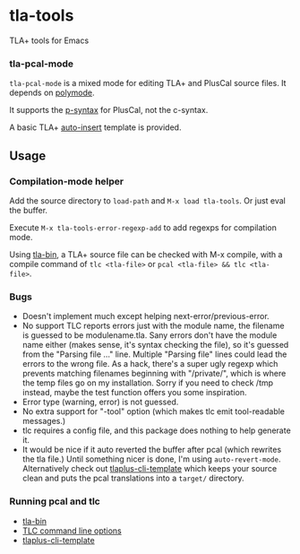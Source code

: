# tla-tools

TLA+ tools for Emacs

### tla-pcal-mode

`tla-pcal-mode` is a mixed mode for editing TLA+ and PlusCal source
files. It depends on [polymode](https://polymode.github.io/).

It supports the [p-syntax](https://lamport.azurewebsites.net/tla/p-manual.pdf)
for PlusCal, not the c-syntax.

A basic TLA+ [auto-insert](https://www.gnu.org/software/emacs/manual/html_node/autotype/Autoinserting.html) template is provided.

## Usage

### Compilation-mode helper
Add the source directory to `load-path` and `M-x load tla-tools`. Or
just eval the buffer.

Execute `M-x tla-tools-error-regexp-add` to add regexps for
compilation mode.

Using [tla-bin](https://github.com/pmer/tla-bin), a TLA+ source file
can be checked with M-x compile, with a compile command of `tlc
<tla-file>` or `pcal <tla-file> && tlc <tla-file>`.

### Bugs

* Doesn't implement much except helping next-error/previous-error.
* No support TLC reports errors just with the module name, the
  filename is guessed to be modulename.tla. Sany errors don't have the
  module name either (makes sense, it's syntax checking the file), so
  it's guessed from the "Parsing file ..." line. Multiple "Parsing
  file" lines could lead the errors to the wrong file.  As a hack,
  there's a super ugly regexp which prevents matching filenames
  beginning with "/private/", which is where the temp files go on my
  installation. Sorry if you need to check /tmp instead, maybe the
  test function offers you some inspiration.
* Error type (warning, error) is not guessed.
* No extra support for "-tool" option (which makes tlc emit
  tool-readable messages.)
* tlc requires a config file, and this package does nothing to help
  generate it.
* It would be nice if it auto reverted the buffer after pcal (which
  rewrites the tla file.) Until something nicer is done, I'm using
  `auto-revert-mode`. Alternatively check out
  [tlaplus-cli-template](https://github.com/owickstrom/tlaplus-cli-template)
  which keeps your source clean and puts the pcal translations into a
  `target/` directory.

### Running pcal and tlc

* [tla-bin](https://github.com/pmer/tla-bin)
* [TLC command line options](https://lamport.azurewebsites.net/tla/tlc-options.html?back-link=tools.html)
* [tlaplus-cli-template](https://github.com/owickstrom/tlaplus-cli-template)
